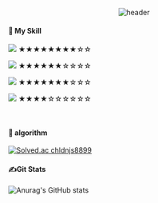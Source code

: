 <div align="center">

![header](https://capsule-render.vercel.app/api?type=Soft&color=3c3c3c&text=Welcome%20won%20Git!&animation=twinkling&fontColor=FFFFFF)

</div>

#### 📕 My Skill 
<img src="https://img.shields.io/badge/Unity-3c3c3c?style=flat-square&logo=Unity&logoColor=white"/> ★★★★★★★★☆☆

<img src="https://img.shields.io/badge/C Sharp-239120?style=flat-square&logo=csharp&logoColor=white"/> ★★★★★★☆☆☆☆

<img src="https://img.shields.io/badge/python-3776AB?style=flat-square&logo=python&logoColor=white"/> ★★★★★★★☆☆☆

<img src="https://img.shields.io/badge/cplusplus-00599C?style=flat-square&logo=python&logoColor=white"/> ★★★★☆☆☆☆☆☆


  <br/>


#### 💪 algorithm
[![Solved.ac
chldnjs8899](http://mazassumnida.wtf/api/v2/generate_badge?boj=chldnjs8899)](https://solved.ac/chldnjs8899)

#### ✍Git Stats
![Anurag's GitHub stats](https://github-readme-stats.vercel.app/api?username=won9230&show_icons=true&theme=radical)


  <!--
**won9230/won9230** is a ✨ _special_ ✨ repository because its `README.md` (this file) appears on your GitHub profile.

Here are some ideas to get you started:

- 🔭 I’m currently working on ...
- 🌱 I’m currently learning ...
- 👯 I’m looking to collaborate on ...
- 🤔 I’m looking for help with ...
- 💬 Ask me about ...
- 📫 How to reach me: ...
- 😄 Pronouns: ...
- ⚡ Fun fact: ...
-->
